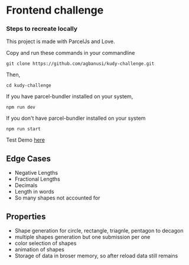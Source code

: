 # Frontend challenge

### Steps to recreate locally
This project is made with ParcelJs and Love.

Copy and run these commands in your commandline
```
git clone https://github.com/agbanusi/kudy-challenge.git
```
Then,
```
cd kudy-challenge
```
If you have parcel-bundler installed on your system,
```
npm run dev
```
If you don't have parcel-bundler installed on your system
```
npm run start
```

Test Demo [here](https://5f99c52110d741255fa9b874--shape-generators.netlify.app)

## Edge Cases
- Negative Lengths
- Fractional Lengths
- Decimals
- Length in words
- So many shapes not accounted for

## Properties
- Shape generation for circle, rectangle, triagnle, pentagon to decagon
- multiple shapes generation but one submission per one
- color selection of shapes
- animation of shapes
- Storage of data in broser memory, so after reload data still remains